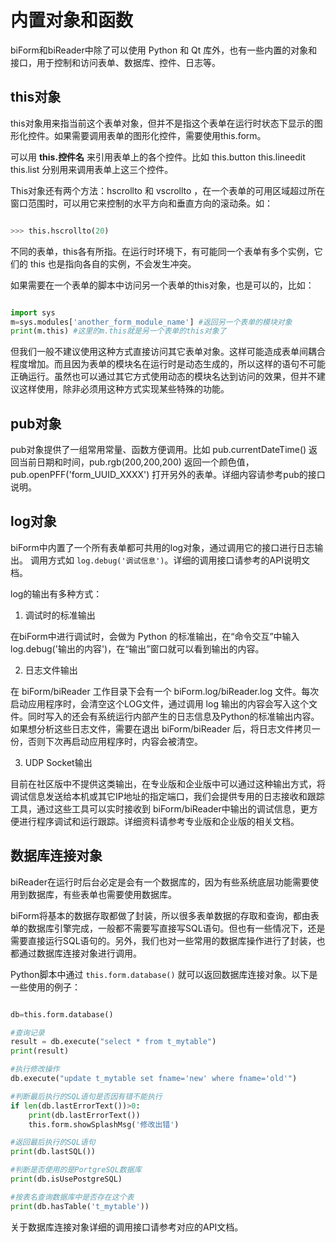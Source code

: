 # 内置对象和函数

biForm和biReader中除了可以使用 Python 和 Qt 库外，也有一些内置的对象和接口，用于控制和访问表单、数据库、控件、日志等。

## this对象

this对象用来指当前这个表单对象，但并不是指这个表单在运行时状态下显示的图形化控件。如果需要调用表单的图形化控件，需要使用this.form。


可以用 **this.控件名** 来引用表单上的各个控件。比如 this.button this.lineedit this.list 分别用来调用表单上这三个控件。

This对象还有两个方法：hscrollto 和 vscrollto ，在一个表单的可用区域超过所在窗口范围时，可以用它来控制的水平方向和垂直方向的滚动条。如：

``` python 

>>> this.hscrollto(20)

```

不同的表单，this各有所指。在运行时环境下，有可能同一个表单有多个实例，它们的 this 也是指向各自的实例，不会发生冲突。

如果需要在一个表单的脚本中访问另一个表单的this对象，也是可以的，比如：

``` python 

import sys
m=sys.modules['another_form_module_name'] #返回另一个表单的模块对象
print(m.this) #这里的m.this就是另一个表单的this对象了

```

但我们一般不建议使用这种方式直接访问其它表单对象。这样可能造成表单间耦合程度增加。而且因为表单的模块名在运行时是动态生成的，所以这样的语句不可能正确运行。虽然也可以通过其它方式使用动态的模块名达到访问的效果，但并不建议这样使用，除非必须用这种方式实现某些特殊的功能。

## pub对象

pub对象提供了一组常用常量、函数方便调用。比如 pub.currentDateTime() 返回当前日期和时间，pub.rgb(200,200,200) 返回一个颜色值，pub.openPFF('form_UUID_XXXX') 打开另外的表单。详细内容请参考pub的接口说明。

## log对象

biForm中内置了一个所有表单都可共用的log对象，通过调用它的接口进行日志输出。 调用方式如 ```log.debug('调试信息')```。详细的调用接口请参考的API说明文档。

log的输出有多种方式：

1. 调试时的标准输出

在biForm中进行调试时，会做为 Python 的标准输出，在“命令交互”中输入 log.debug('输出的内容')，在“输出”窗口就可以看到输出的内容。

2. 日志文件输出

在 biForm/biReader 工作目录下会有一个 biForm.log/biReader.log 文件。每次启动应用程序时，会清空这个LOG文件，通过调用 log 输出的内容会写入这个文件。同时写入的还会有系统运行内部产生的日志信息及Python的标准输出内容。如果想分析这些日志文件，需要在退出 biForm/biReader 后，将日志文件拷贝一份，否则下次再启动应用程序时，内容会被清空。

3. UDP Socket输出

目前在社区版中不提供这类输出，在专业版和企业版中可以通过这种输出方式，将调试信息发送给本机或其它IP地址的指定端口，我们会提供专用的日志接收和跟踪工具，通过这些工具可以实时接收到 biForm/biReader中输出的调试信息，更方便进行程序调试和运行跟踪。详细资料请参考专业版和企业版的相关文档。

## 数据库连接对象

biReader在运行时后台必定是会有一个数据库的，因为有些系统底层功能需要使用到数据库，有些表单也需要使用数据库。

biForm将基本的数据存取都做了封装，所以很多表单数据的存取和查询，都由表单的数据库引擎完成，一般都不需要写直接写SQL语句。但也有一些情况下，还是需要直接运行SQL语句的。另外，我们也对一些常用的数据库操作进行了封装，也都通过数据库连接对象进行调用。
	
Python脚本中通过 ```this.form.database()``` 就可以返回数据库连接对象。以下是一些使用的例子：

``` Python 

db=this.form.database()

#查询记录
result = db.execute("select * from t_mytable")
print(result)

#执行修改操作
db.execute("update t_mytable set fname='new' where fname='old'")

#判断最后执行的SQL语句是否因有错不能执行
if len(db.lastErrorText())>0:
	print(db.lastErrorText())
	this.form.showSplashMsg('修改出错')

#返回最后执行的SQL语句
print(db.lastSQL())

#判断是否使用的是PortgreSQL数据库
print(db.isUsePostgreSQL)

#按表名查询数据库中是否存在这个表
print(db.hasTable('t_mytable'))

```

关于数据库连接对象详细的调用接口请参考对应的API文档。

